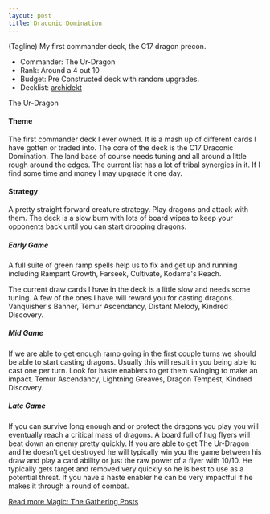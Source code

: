 ```yaml
---
layout: post
title: Draconic Domination
---
```


(Tagline)
My first commander deck, the C17 dragon precon.

- Commander: <auto-card>The Ur-Dragon</auto-card>
- Rank: Around a 4 out 10
- Budget: Pre Constructed deck with random upgrades.
- Decklist: [archidekt](https://archidekt.com/decks/760213#Draconic_Domination)

<auto-card-image>The Ur-Dragon</auto-card-image>

#### Theme
The first commander deck I ever owned. It is a mash up of different cards I have gotten or traded into. The core of the deck is the C17 Draconic Domination. The land base of course needs tuning and all around a little rough around the edges. The current list has a lot of tribal synergies in it. If I find some time and money I may upgrade it one day.

#### Strategy
A pretty straight forward creature strategy. Play dragons and attack with them. The deck is a slow burn with lots of board wipes to keep your opponents back until you can start dropping dragons.

##### Early Game
A full suite of green ramp spells help us to fix and get up and running including <auto-card>Rampant Growth</auto-card>, <auto-card>Farseek</auto-card>, <auto-card>Cultivate</auto-card>, <auto-card>Kodama's Reach</auto-card>.

The current draw cards I have in the deck is a little slow and needs some tuning. A few of the ones I have will reward you for casting dragons. <auto-card>Vanquisher's Banner</auto-card>, <auto-card>Temur Ascendancy</auto-card>, <auto-card>Distant Melody</auto-card>, <auto-card>Kindred Discovery</auto-card>.

##### Mid Game
If we are able to get enough ramp going in the first couple turns we should be able to start casting dragons. Usually this will result in you being able to cast one per turn. Look for haste enablers to get them swinging to make an impact. <auto-card>Temur Ascendancy</auto-card>, <auto-card>Lightning Greaves</auto-card>, <auto-card>Dragon Tempest</auto-card>, <auto-card>Kindred Discovery</auto-card>.

##### Late Game
If you can survive long enough and or protect the dragons you play you will eventually reach a critical mass of dragons. A board full of hug flyers will beat down an enemy pretty quickly.
If you are able to get <auto-card>The Ur-Dragon</auto-card> and he doesn’t get destroyed he will typically win you the game between his draw and play a card ability or just the raw power of a flyer with 10/10. He typically gets target and removed very quickly so he is best to use as a potential threat. If you have a haste enabler he can be very impactful if he makes it through a round of combat.

[Read more Magic: The Gathering Posts](https://tactictalisman.github.io/magic/)
